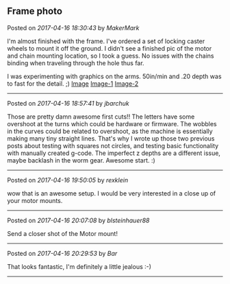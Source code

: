 ## Frame photo
Posted on *2017-04-16 18:30:43* by *MakerMark*

I'm almost finished with the frame. I've ordered a set of locking caster wheels to mount it off the ground. I didn't see a finished pic of the motor and chain mounting location, so I took a guess. No issues with the chains binding when traveling through the hole thus far.

I was experimenting with graphics on the arms. 50in/min and .20 depth was to fast for the detail. ;) [Image](//muut.com/u/maslowcnc/s3/:maslowcnc:JHnX:image.jpeg.jpg) [Image-1](//muut.com/u/maslowcnc/s3/:maslowcnc:Bajj:file_1image.jpeg.jpg) [Image-2](//muut.com/u/maslowcnc/s3/:maslowcnc:oFoI:file_2image.jpeg.jpg)

---

Posted on *2017-04-16 18:57:41* by *jbarchuk*

Those are pretty damn awesome first cuts!! The letters have some overshoot at the turns which could be hardware or firmware. The wobbles in the curves could be related to overshoot, as the machine is essentially making many tiny straight lines. That's why I wrote up those two previous posts about testing with squares not circles, and testing basic functionality with manually created g-code. The imperfect z depths are a different issue, maybe backlash in the worm gear. Awesome start. :)

---

Posted on *2017-04-16 19:50:05* by *rexklein*

wow that is an awesome setup. I would be very interested in a close up of your motor mounts.

---

Posted on *2017-04-16 20:07:08* by *blsteinhauer88*

Send a closer shot of the Motor mount!

---

Posted on *2017-04-16 20:29:53* by *Bar*

That looks fantastic, I'm definitely a little jealous :-)

---

